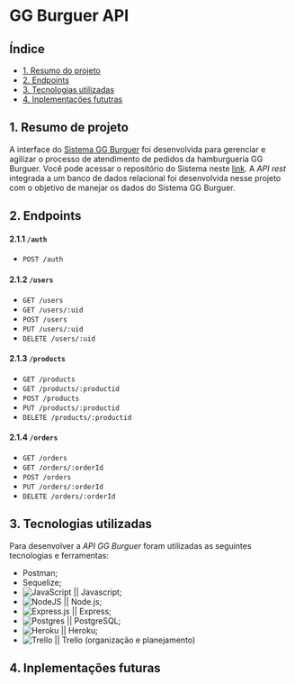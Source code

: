# GG Burguer API

## Índice

* [1. Resumo do projeto](#1-resumo-do-projeto)
* [2. Endpoints](#2-endpoints)
* [3. Tecnologias utilizadas](#3-tecnologias-utilizadas)
* [4. Inplementações fututras](#4-inplementações-futuras)


## 1. Resumo de projeto

A interface do [Sistema GG Burguer]("https://sap-005-burger-queen-gabriella-guimaraes.vercel.app/") foi desenvolvida para gerenciar e agilizar o processo de atendimento de pedidos da hamburgueria GG Burguer. Você pode acessar o repositório do Sistema neste [link]("https://github.com/gabriella-guimaraes/SAP005-burger-queen"). A _API rest_ integrada a um banco de dados relacional foi desenvolvida nesse projeto com o objetivo de manejar os dados do Sistema GG Burguer.



## 2. Endpoints

#### 2.1.1 `/auth`

* `POST /auth`

#### 2.1.2 `/users`

* `GET /users`
* `GET /users/:uid`
* `POST /users`
* `PUT /users/:uid`
* `DELETE /users/:uid`

#### 2.1.3 `/products`

* `GET /products`
* `GET /products/:productid`
* `POST /products`
* `PUT /products/:productid`
* `DELETE /products/:productid`

#### 2.1.4 `/orders`

* `GET /orders`
* `GET /orders/:orderId`
* `POST /orders`
* `PUT /orders/:orderId`
* `DELETE /orders/:orderId`

## 3. Tecnologias utilizadas

Para desenvolver a _API GG Burguer_ foram utilizadas as seguintes tecnologias e ferramentas:
- Postman;
- Sequelize;
- <img alt="JavaScript" src="https://img.shields.io/badge/javascript%20-%23323330.svg?&style=for-the-badge&logo=javascript&logoColor=%23F7DF1E"/> || Javascript;
- <img alt="NodeJS" src="https://img.shields.io/badge/node.js%20-%2343853D.svg?&style=for-the-badge&logo=node.js&logoColor=white"/> || Node.js;
- <img alt="Express.js" src="https://img.shields.io/badge/express.js%20-%23404d59.svg?&style=for-the-badge"/> || Express;
- <img alt="Postgres" src ="https://img.shields.io/badge/postgres-%23316192.svg?&style=for-the-badge&logo=postgresql&logoColor=white"/> || PostgreSQL;
- <img alt="Heroku" src="https://img.shields.io/badge/heroku%20-%23430098.svg?&style=for-the-badge&logo=heroku&logoColor=white"/> || Heroku;
- <img alt="Trello" src="https://img.shields.io/badge/Trello%20-%23026AA7.svg?&style=for-the-badge&logo=Trello&logoColor=white"/> || Trello (organização e planejamento)

## 4. Inplementações futuras

